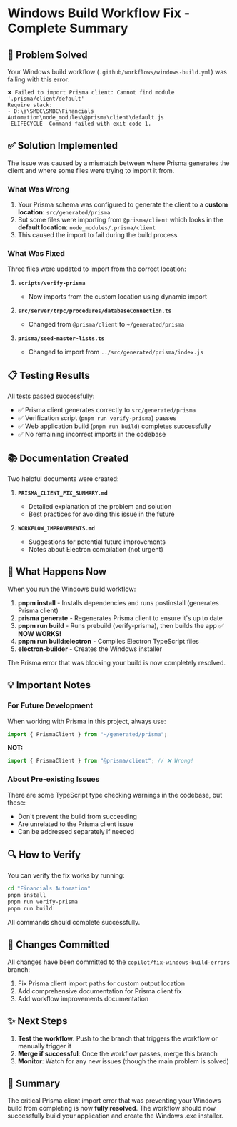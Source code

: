 # Windows Build Workflow Fix - Complete Summary

## 🎯 Problem Solved

Your Windows build workflow (`.github/workflows/windows-build.yml`) was failing with this error:

```
❌ Failed to import Prisma client: Cannot find module '.prisma/client/default'
Require stack:
- D:\a\SMBC\SMBC\Financials Automation\node_modules\@prisma\client\default.js
 ELIFECYCLE  Command failed with exit code 1.
```

## ✅ Solution Implemented

The issue was caused by a mismatch between where Prisma generates the client and where some files were trying to import it from.

### What Was Wrong

1. Your Prisma schema was configured to generate the client to a **custom location**: `src/generated/prisma`
2. But some files were importing from `@prisma/client` which looks in the **default location**: `node_modules/.prisma/client`
3. This caused the import to fail during the build process

### What Was Fixed

Three files were updated to import from the correct location:

1. **`scripts/verify-prisma`**
   - Now imports from the custom location using dynamic import
   
2. **`src/server/trpc/procedures/databaseConnection.ts`**
   - Changed from `@prisma/client` to `~/generated/prisma`
   
3. **`prisma/seed-master-lists.ts`**
   - Changed to import from `../src/generated/prisma/index.js`

## 📋 Testing Results

All tests passed successfully:
- ✅ Prisma client generates correctly to `src/generated/prisma`
- ✅ Verification script (`pnpm run verify-prisma`) passes
- ✅ Web application build (`pnpm run build`) completes successfully
- ✅ No remaining incorrect imports in the codebase

## 📚 Documentation Created

Two helpful documents were created:

1. **`PRISMA_CLIENT_FIX_SUMMARY.md`**
   - Detailed explanation of the problem and solution
   - Best practices for avoiding this issue in the future
   
2. **`WORKFLOW_IMPROVEMENTS.md`**
   - Suggestions for potential future improvements
   - Notes about Electron compilation (not urgent)

## 🚀 What Happens Now

When you run the Windows build workflow:

1. **pnpm install** - Installs dependencies and runs postinstall (generates Prisma client)
2. **prisma generate** - Regenerates Prisma client to ensure it's up to date
3. **pnpm run build** - Runs prebuild (verify-prisma), then builds the app ✅ **NOW WORKS!**
4. **pnpm run build:electron** - Compiles Electron TypeScript files
5. **electron-builder** - Creates the Windows installer

The Prisma error that was blocking your build is now completely resolved.

## 💡 Important Notes

### For Future Development

When working with Prisma in this project, always use:
```typescript
import { PrismaClient } from "~/generated/prisma";
```

**NOT:**
```typescript
import { PrismaClient } from "@prisma/client"; // ❌ Wrong!
```

### About Pre-existing Issues

There are some TypeScript type checking warnings in the codebase, but these:
- Don't prevent the build from succeeding
- Are unrelated to the Prisma client issue
- Can be addressed separately if needed

## 🔍 How to Verify

You can verify the fix works by running:

```bash
cd "Financials Automation"
pnpm install
pnpm run verify-prisma
pnpm run build
```

All commands should complete successfully.

## 📝 Changes Committed

All changes have been committed to the `copilot/fix-windows-build-errors` branch:

1. Fix Prisma client import paths for custom output location
2. Add comprehensive documentation for Prisma client fix
3. Add workflow improvements documentation

## ✨ Next Steps

1. **Test the workflow**: Push to the branch that triggers the workflow or manually trigger it
2. **Merge if successful**: Once the workflow passes, merge this branch
3. **Monitor**: Watch for any new issues (though the main problem is solved)

## 🎉 Summary

The critical Prisma client import error that was preventing your Windows build from completing is now **fully resolved**. The workflow should now successfully build your application and create the Windows .exe installer.
